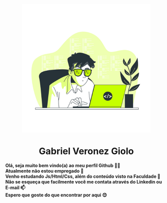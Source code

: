 <head>
    <p align="center">
      <img width="400em" src="https://github.com/gveronezg/gveronezg/raw/main/dev.jpg" alt="gveronezg"/>
    </p> 
  </div>
  <h1 style="text-align: center;" align="center">Gabriel Veronez Giolo</h1>
</head>

<body>
  <div style=background-image="https://github.com/gveronezg/gveronezg/raw/main/backG.jpg" style="text-align: center;" width="400px;" height="400px;">
    <p color: black; font-size: 25px; color: black;"><strong>Olá, seja muito bem vindo(a) ao meu perfil Github 👋😄 </br>Atualmente não estou empregado 💼</br>Venho estudando Js/Html/Css, além do conteúdo visto na Faculdade 📖</br>Não se esqueça que facilmente você me contata através do Linkedin ou E-mail 📫</br>Espero que goste do que encontrar por aqui 😊</br></strong>
  <!-- 
    <ul style="text-align: center; font-size: 18px;">
      <li><a href="#Link1">Link 1</a></li>
      <li><a href="#Link2">Link 2</a></li>
      <li><a href="#Link3">Link 3</a></li>
    </ul>
  -->
  </div>
</body>
